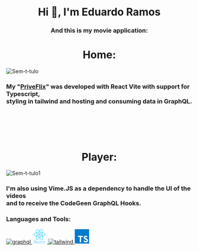 <h1 align="center">Hi 👋, I'm Eduardo Ramos</h1>
<h3 align="center">And this is my movie application:</h3>

<h1 align="center">Home:</h1>

<img src="https://i.ibb.co/GM5cHLX/Sem-t-tulo.png" alt="Sem-t-tulo" border="0">
<h3 align="left">My "<a href="https://priveflix.vercel.app/" target="blank">PriveFlix</a>" was developed with <strong>React Vite</strong> with support for Typescript,<br> styling in tailwind and hosting and consuming data in <strong>GraphQL</strong>.</h3>

<br><br>
<br><br>
<h1 align="center">Player:</h1>
<img src="https://i.ibb.co/q5pjnQF/Sem-t-tulo1.png" alt="Sem-t-tulo1" border="0">
<h3 align="left">I'm also using <strong>Vime.JS</strong> as a dependency to handle the UI of the videos<br> and to receive the <strong>CodeGeen GraphQL Hooks</strong>.</h3>


<h3 align="left">Languages and Tools:</h3>
<p align="left"> <a href="https://graphql.org" target="_blank" rel="noreferrer"> <img src="https://www.vectorlogo.zone/logos/graphql/graphql-icon.svg" alt="graphql" width="40" height="40"/> </a> <a href="https://reactjs.org/" target="_blank" rel="noreferrer"> <img src="https://raw.githubusercontent.com/devicons/devicon/master/icons/react/react-original-wordmark.svg" alt="react" width="40" height="40"/> </a> <a href="https://tailwindcss.com/" target="_blank" rel="noreferrer"> <img src="https://www.vectorlogo.zone/logos/tailwindcss/tailwindcss-icon.svg" alt="tailwind" width="40" height="40"/> </a> <a href="https://www.typescriptlang.org/" target="_blank" rel="noreferrer"> <img src="https://raw.githubusercontent.com/devicons/devicon/master/icons/typescript/typescript-original.svg" alt="typescript" width="40" height="40"/> </a> </p>

